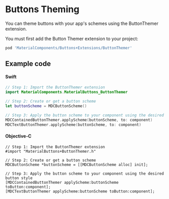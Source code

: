 <!--docs:
title: "Theming"
layout: detail
section: components
excerpt: "How to theme Buttons using Material Design systems."
iconId: button
path: /catalog/buttons/theming/
-->

# Buttons Theming

You can theme buttons with your app's schemes using the ButtonThemer extension.

You must first add the Button Themer extension to your project:

```bash
pod 'MaterialComponents/Buttons+Extensions/ButtonThemer'
```

## Example code

<!--<div class="material-code-render" markdown="1">-->
#### Swift
```swift
// Step 1: Import the ButtonThemer extension
import MaterialComponents.MaterialButtons_ButtonThemer

// Step 2: Create or get a button scheme
let buttonScheme = MDCButtonScheme()

// Step 3: Apply the button scheme to your component using the desired button style
MDCContainedButtonThemer.applyScheme(buttonScheme, to: component)
MDCTextButtonThemer.applyScheme(buttonScheme, to: component)
```

#### Objective-C

```objc
// Step 1: Import the ButtonThemer extension
#import "MaterialButtons+ButtonThemer.h"

// Step 2: Create or get a button scheme
MDCButtonScheme *buttonScheme = [[MDCButtonScheme alloc] init];

// Step 3: Apply the button scheme to your component using the desired button style
[MDCContainedButtonThemer applyScheme:buttonScheme toButton:component];
[MDCTextButtonThemer applyScheme:buttonScheme toButton:component];
```
<!--</div>-->

